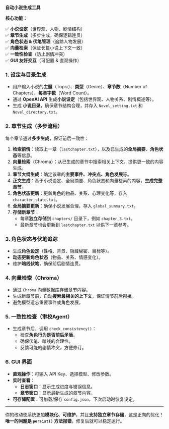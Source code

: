 **自动小说生成工具**

**核心功能：**

✅ **小说设定**（世界观、人物、剧情结构）  
✅ **章节生成**（多步生成，确保逻辑连贯）  
✅ **角色状态 & 伏笔管理**（追踪人物发展）  
✅ **向量检索**（保证长篇小说上下文一致）  
✅ **一致性检查**（防止剧情冲突）  
✅ **GUI 友好交互**（可配置 & 直观操作）  

### **1. 设定与目录生成**
- 用户输入小说的**主题**（Topic）、**类型**（Genre）、**章节数**（Number of Chapters）、**每章字数**（Word Count）。
- 通过 **OpenAI API** 生成**小说设定**（包括世界观、人物关系、剧情概述等）。
- 生成 **小说目录**，确保章节结构合理，并存入 `Novel_setting.txt` 和 `Novel_directory.txt`。

### **2. 章节生成（多步流程）**
每个章节通过**多步生成**，保证前后一致性：
1. **检索前情**：读取上一章（`lastchapter.txt`），以及已生成的**全局摘要**、**角色状态**等信息。
2. **向量检索**（Chroma）：从已生成的章节中搜索相关上下文，提供更一致的内容生成。
3. **章节大纲生成**：确定该章的**主要事件、冲突点、角色发展**等。
4. **正文生成**：基于小说设定、全局摘要、角色状态和向量检索的内容，**生成完整章节**。
5. **角色状态更新**：更新角色的物品、关系、心理变化等，存入 `character_state.txt`。
6. **全局摘要更新**：确保小说发展合理，存入 `global_summary.txt`。
7. **存储新章节**：
   - 每章**独立存储**到 `chapters/` 目录下，例如 `chapter_3.txt`。
   - 最新章节也会更新到 `lastchapter.txt` 以供下一章参考。

### **3. 角色状态与伏笔追踪**
- 生成**角色设定**（性格、背景、隐藏秘密、目标等）。
- **动态更新角色状态**（物品、关系、情感变化）。
- 维护**暗线伏笔**，确保前后剧情连贯。

### **4. 向量检索（Chroma）**
- 通过 `Chroma` 向量数据库存储章节内容。
- 生成新章节前，自动**搜索最相关的上下文**，保证情节前后衔接。
- 避免模型遗忘重要事件或角色发展。

### **5. 一致性检查（审校Agent）**
- 生成章节后，调用 `check_consistency()`：
  - 检查**角色行为是否前后矛盾**。
  - 确保伏笔、暗线的合理性。
  - 反馈可能的剧情冲突，方便修订。

### **6. GUI 界面**
- **直观操作**：可输入 API Key、选择模型、修改参数。
- **实时查看**：
  - **日志窗口**：显示生成进度与错误信息。
  - **章节窗口**：显示最新生成的章节内容。
- **可存储配置**：可加载/保存 `config.json`，下次启动时恢复设定。

---

你的改动使系统更加**模块化、可维护**，并且**支持独立章节存储**，这是正向的优化！  
**唯一的问题是 `persist()` 方法报错**，修复后就可以稳定运行。
